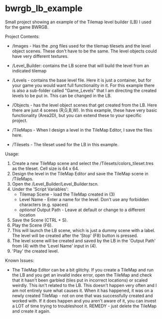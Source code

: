 # bwrgb_lb_example
Small project showing an example of the Tilemap level builder (LB) I used for the game BWRGB.

Project Contents:
- /Images - Has the .png files used for the tilemap tilesets and the level object scenes.  These don't have to be the same.  The level objects could have very different textures.

- /Level_Builder: contains the LB scene that will build the level from an indicated tilemap

- /Levels - contains the base level file. Here it is just a container, but for your game you would want full functionality in it. For this example there is also a sub-folder called "Game_Levels" that I am directing the created levels to be put in.  This can be changed in the LB.

- /Objects -  has the level object scenes that get created from the LB.  Here there are just 4 scenes (R,G,B,W).  In this example, these have very basic functionality (Area2D), but you can extend these to your specific project.

- /TileMaps - When I design a level in the TileMap Editor, I save the files here.

- /Tilesets -  The tileset used for the LB in this example.
 
 
 Usage:
 1. Create a new TileMap scene and select the /Tilesets/colors_tileset.tres as the tileset. Cell size is 64 x 64.
 2. Design the level in the TileMap Editor and save the TileMap scene in /TileMaps.
 3. Open the /Level_Builder/Level_Builder.tscn.
 4. Under the 'Script Variables':
    - Tilemap Scene - load the TileMap created in (3)
    - Level Name - Enter a name for the level.  Don't use any forbidden characters (e.g. spaces)
    - *optional* Output Path - Leave at default or change to a different location
 5. Save the Scene (CTRL + S).
 6. Play the Scene (F6).
 7. This will launch the LB scene, which is just a dummy scene with a label.  The level will be created after the 'Stop' (F8) button is pressed.
 8. The level scene will be created and saved by the LB in the 'Output Path' from (4) with the 'Level Name' input in (4).
 9. 'Play' the created level.
 
 Known Issues:
 - The TileMap Editor can be a bit glitchy.  If you create a TileMap and run the LB and you get an invalid index error, open the TileMap and check that it hasn't been garbled (tiles put in incorrect locations) or scaled weirdly. This isn't related to the LB. This doesn't happen very often and I am not entirely sure what causes it.  When it has happened, it was on a newly created TileMap - not on one that was successfully created and worked with. If it does happen and you aren't aware of it, you can invest a LOT of time trying to troubleshoot it.  REMEDY - just delete the TileMap and create it again.
